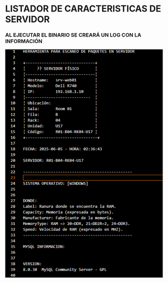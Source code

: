 # LISTADOR DE CARACTERISTICAS DE SERVIDOR

### AL EJECUTAR EL BINARIO SE CREARÁ UN LOG CON LA INFORMACIÓN 
![alt text](image.png)
